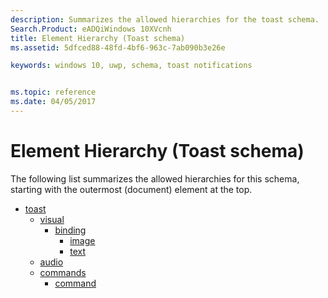 ```yaml
---
description: Summarizes the allowed hierarchies for the toast schema.
Search.Product: eADQiWindows 10XVcnh
title: Element Hierarchy (Toast schema)
ms.assetid: 5dfced88-48fd-4bf6-963c-7ab090b3e26e

keywords: windows 10, uwp, schema, toast notifications


ms.topic: reference
ms.date: 04/05/2017
---
```


# Element Hierarchy (Toast schema)




The following list summarizes the allowed hierarchies for this schema, starting with the outermost (document) element at the top.

-   [toast](element-toast.md)
    -   [visual](element-visual.md)
        -   [binding](element-binding.md)
            -   [image](element-image.md)
            -   [text](element-text.md)
    -   [audio](element-audio.md)
    -   [commands](element-commands.md)
        -   [command](element-command.md)

 

 



